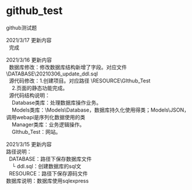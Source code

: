 # github_test
github测试题

2021/3/17 更新内容<br>
&nbsp;&nbsp;完成

2021/3/16 更新内容<br/>
&nbsp;&nbsp;数据库修改：修改数据库结构新增了字段。对应文件\DATABASE\20210306_update_ddl.sql<br/>
&nbsp;&nbsp;源代码修改：1.创建项目。对应路径 \RESOURCE\GIthub_Test<br/>
&nbsp;&nbsp;&nbsp;&nbsp;2.页面的静态功能完成。<br/>
&nbsp;&nbsp;源代码结构说明：<br/>
&nbsp;&nbsp;&nbsp;&nbsp;Database类库：处理数据库操作业务。<br/>
&nbsp;&nbsp;&nbsp;&nbsp;Models类库：\Models\Database，数据库持久化使用得类；Models\JSON，调用webapi是序列化数据使用的类<br/>
&nbsp;&nbsp;&nbsp;&nbsp;Manager类库：业务逻辑操作。<br/>
&nbsp;&nbsp;&nbsp;&nbsp;GIthub_Test：网站。

2021/3/15 更新内容<br/>
路径说明：<br/>
&nbsp;&nbsp;DATABASE：路径下保存数据库文件<br/>
&nbsp;&nbsp;&nbsp;&nbsp;└ ddl.sql：创建数据库的sql文<br/>
&nbsp;&nbsp;RESOURCE：路径下保存源码文件<br/>
数据库说明：数据库使用sqlexpress<br/>
